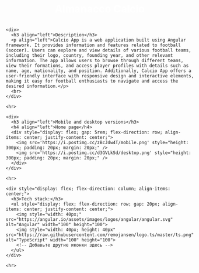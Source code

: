 <body>
  <div style="display: flex; align-items: center; justify-content: center; flex-direction: column;">
    <div style="display: flex; gap: 10px; flex-direction: column; align-items: center; justify-content: center;">
      <h1 align="center" style="color: white;">Almanacco Calcio</h1>
    </div>

    <div>
      <h3 align="left">Description</h3>
      <p align="left">Calcio App is a web application built using Angular framework. It provides information and features related to football (soccer). Users can explore and view details of various football teams, including their logo, country, founding year, and other relevant information. The app allows users to browse through different teams, view their formations, and access player profiles with details such as name, age, nationality, and position. Additionally, Calcio App offers a user-friendly interface with responsive design and interactive elements, making it easy for football enthusiasts to navigate and access the desired information.</p>
      <br>
    </div>

    <hr>

    <div>
      <h3 align="left">Mobile and desktop versions</h3>
      <h4 align="left">Home page</h4>
      <div style="display: flex; gap: 5rem; flex-direction: row; align-items: center; justify-content: center;">
        <img src='https://i.postimg.cc/zBcJdw4T/mobile.png' style="height: 300px; padding: 20px; margin: 20px;" />
        <img src='https://i.postimg.cc/d3GVLkSd/desktop.png' style="height: 300px; padding: 20px; margin: 20px;" />
      </div>
    </div>

    <hr>

    <div style="display: flex; flex-direction: column; align-items: center;">
      <h3>Tech stack:</h3>
      <ul style="display: flex; flex-direction: row; gap: 20px; align-items: center; justify-content: center;">
        <img style="width: 40px;" src="https://angular.io/assets/images/logos/angular/angular.svg" alt="Angular" width="100" height="100">
        <img style="width: 40px; height: 40px" src="https://raw.githubusercontent.com/remojansen/logo.ts/master/ts.png" alt="TypeScript" width="100" height="100">
        <!-- Добавьте другие иконки здесь -->
      </ul>
    </div>

    <hr>
  </div>
</body>
